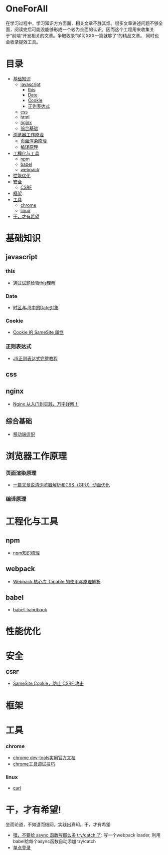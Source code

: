 # OneForAll

在学习过程中，学习知识方方面面，相关文章不胜其烦。很多文章讲述问题不够全面，阅读完后可能没能够形成一个较为全面的认识，因而这个工程用来收集关于“前端”开发相关的文章。争取收录“学习XXX一篇就够了”的精品文章。 同时也会收录提效工具。

# 目录 

* [基础知识](#basic)
  * [javascript](#javascript)
    * [this](#this)
    * [Date](#date)
    * [Cookie](#cookie)
    * [正则表达式](#regexp)
   * [css](#css)
   * html
   * [nginx](#nginx)
   * [综合基础](#others)
* [浏览器工作原理](#browser)
  * [页面渲染原理](#render)
  * [编译原理](#compiler)
* [工程化与工具](#tools)
  * [npm](#npm)
  * [babel](#babel)
  * [webpack](#webpack)
* [性能优化](#performance)
* [安全](#security)
  * [CSRF](#csrf)
* [框架](#framework)
* [工具](#tools)
  * [chrome](#chrome)
  * [linux](#linux)
* [干，才有希望](#just-do-it)

# <a id="basic"></a>基础知识

## <a id="javascript"></a>javascript

### <a id="this"></a>this

* [通过试题检验this理解](https://juejin.im/post/5e9bdcaf6fb9a03c4f3f9e32)

### <a id="regexp"></a>Date

* [时区与JS中的Date对象](https://juejin.im/post/5d23ef766fb9a07ea5681378)

### <a id="cookie"></a>Cookie

* [Cookie 的 SameSite 属性](https://juejin.im/post/5e718ecc6fb9a07cda098c2d)

### <a id="date"></a>正则表达式

* [JS正则表达式完整教程](https://juejin.im/post/5965943ff265da6c30653879)

## <a id="css"></a>css

## <a id="nginx"></a>nginx

* [Nginx 从入门到实践，万字详解！](https://juejin.im/post/5ea931866fb9a043815146fb)

## <a id="others"></a>综合基础

* [移动端适配](https://juejin.im/post/5cddf289f265da038f77696c)

# <a id="browser"></a>浏览器工作原理

### <a id="render"></a>页面渲染原理

* [一篇文章说清浏览器解析和CSS（GPU）动画优化](https://segmentfault.com/a/1190000008015671)

### <a id="compiler"></a> 编译原理



# <a id="tools"></a>工程化与工具

## <a id="npm"><a>npm
 
 * [npm知识梳理](https://juejin.im/post/5ab3f77df265da2392364341)

## <a id="webpack"></a>webpack 

  * [Webpack 核心库 Tapable 的使用与原理解析](https://juejin.im/post/5e0fef78e51d4541296e9fbd)
  
## <a id="babel"></a>babel 

* [babel-handbook](https://github.com/jamiebuilds/babel-handbook/blob/master/translations/zh-Hans/README.md)
  
# <a id="performance"></a>性能优化

# <a id="security"></a>安全

### <a href="#csrf"></a>CSRF 

* [SameSite Cookie，防止 CSRF 攻击](https://www.cnblogs.com/ziyunfei/p/5637945.html)

# <a id="framework"></a>框架

# <a id="tools"></a> 工具

### chrome

 * [chrome dev-tools实用官方文档](https://developers.google.cn/web/tools/chrome-devtools)
 * [chrome工具调试技巧](https://juejin.im/post/5c09a80151882521c81168a2)
 
### <a id="linux"></a>linux
* [curl](https://www.ruanyifeng.com/blog/2019/09/curl-reference.html)

# <a id="just-do-it"></a>干，才有希望!

坐而论道，不如退而结网。实践出真知。干，才有希望

* [嘿，不要给 async 函数写那么多 try/catch 了](https://juejin.im/post/5d25b39bf265da1bb67a4176): 写一个webpack loader, 利用babel给每个async函数自动添加 try/catch
* [单点登录](https://yq.aliyun.com/articles/636281)
